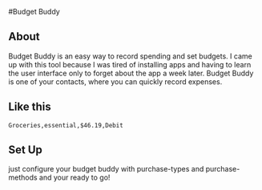 #Budget Buddy
## About
Budget Buddy is an easy way to record spending and set budgets. I came up with this tool because I was tired of installing apps and having to learn the user interface only to forget about the app a week later. Budget Buddy is one of your contacts, where you can quickly record expenses.
## Like this 
`Groceries,essential,$46.19,Debit`
## Set Up
just configure your budget buddy with purchase-types and purchase-methods and your ready to go!

## 
